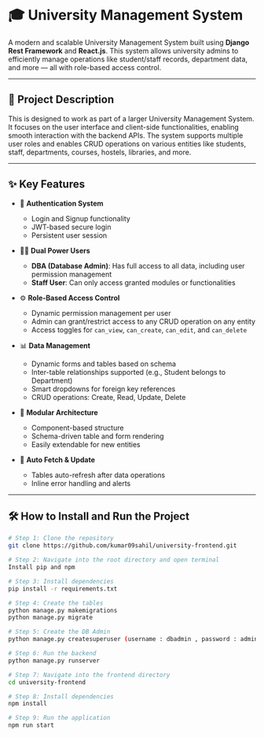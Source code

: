 # 🎓 University Management System 

A modern and scalable University Management System built using  **Django Rest Framework** and **React.js**. This system allows university admins to efficiently manage operations like student/staff records, department data, and more — all with role-based access control.

---

## 📌 Project Description

This is designed to work as part of a larger University Management System. It focuses on the user interface and client-side functionalities, enabling smooth interaction with the backend APIs. The system supports multiple user roles and enables CRUD operations on various entities like students, staff, departments, courses, hostels, libraries, and more.

---

## ✨ Key Features

- 🔐 **Authentication System**
  - Login and Signup functionality
  - JWT-based secure login
  - Persistent user session

- 🧑‍💼 **Dual Power Users**
  - **DBA (Database Admin)**: Has full access to all data, including user permission management
  - **Staff User**: Can only access granted modules or functionalities

- ⚙️ **Role-Based Access Control**
  - Dynamic permission management per user
  - Admin can grant/restrict access to any CRUD operation on any entity
  - Access toggles for `can_view`, `can_create`, `can_edit`, and `can_delete`

- 📊 **Data Management**
  - Dynamic forms and tables based on schema
  - Inter-table relationships supported (e.g., Student belongs to Department)
  - Smart dropdowns for foreign key references
  - CRUD operations: Create, Read, Update, Delete

- 🧩 **Modular Architecture**
  - Component-based structure
  - Schema-driven table and form rendering
  - Easily extendable for new entities

- 🔄 **Auto Fetch & Update**
  - Tables auto-refresh after data operations
  - Inline error handling and alerts

---

## 🛠️ How to Install and Run the Project

```bash
# Step 1: Clone the repository
git clone https://github.com/kumar09sahil/university-frontend.git

# Step 2: Navigate into the root directory and open terminal
Install pip and npm

# Step 3: Install dependencies
pip install -r requirements.txt

# Step 4: Create the tables
python manage.py makemigrations
python manage.py migrate

# Step 5: Create the DB Admin
python manage.py createsuperuser (username : dbadmin , password : admin123)

# Step 6: Run the backend 
python manage.py runserver

# Step 7: Navigate into the frontend directory
cd university-frontend

# Step 8: Install dependencies
npm install

# Step 9: Run the application
npm run start
